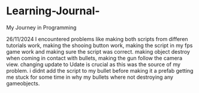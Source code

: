 # Learning-Journal-
My Journey in Programming 

26/11/2024 I encountered problems like making both scripts from differen tutorials work, making the shooing button work, making the script in my fps game work and making sure the script was correct. making object destroy when coming in contact with bullets, making the gun follow the camera view. changing update to Udate is crucial as this was the source of my problem.
i didnt add the script to my bullet before making it a prefab getting me stuck for some time in why my bullets where not destroying any gameobjects.
